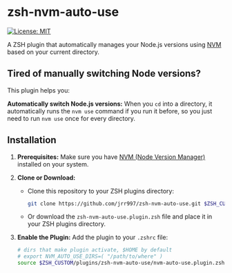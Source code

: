 # zsh-nvm-auto-use

[![License: MIT](https://img.shields.io/badge/License-MIT-yellow.svg)](https://opensource.org/licenses/MIT)

A ZSH plugin that automatically manages your Node.js versions using [NVM](https://github.com/nvm-sh/nvm) based on your current directory.

## Tired of manually switching Node versions?

This plugin helps you:

**Automatically switch Node.js versions:** When you `cd` into a directory, it automatically runs the `nvm use` command if you run it before, so you just need to run `nvm use` once for every directory.

## Installation

1. **Prerequisites:** Make sure you have [NVM (Node Version Manager)](https://github.com/nvm-sh/nvm) installed on your system.

2. **Clone or Download:**

   - Clone this repository to your ZSH plugins directory:
     ```bash
     git clone https://github.com/jrr997/zsh-nvm-auto-use.git $ZSH_CUSTOM/plugins/zsh-nvm-auto-use
     ```
   - Or download the `zsh-nvm-auto-use.plugin.zsh` file and place it in your ZSH plugins directory.

3. **Enable the Plugin:** Add the plugin to your `.zshrc` file:
   ```zsh
   # dirs that make plugin activate, $HOME by default
   # export NVM_AUTO_USE_DIRS=( "/path/to/where" )
   source $ZSH_CUSTOM/plugins/zsh-nvm-auto-use/nvm-auto-use.plugin.zsh
   ```
